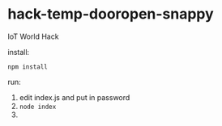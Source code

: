 # hack-temp-dooropen-snappy
IoT World Hack


install:

```npm install```

run:

1. edit index.js and put in password
2. ```node index```
3. 



 

